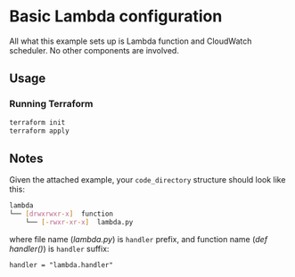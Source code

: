 # Basic Lambda configuration

All what this example sets up is Lambda function and CloudWatch scheduler. No other components are involved.

## Usage

### Running Terraform

```bash
terraform init
terraform apply
```

## Notes

Given the attached example, your `code_directory` structure should look like this:

```bash
lambda
└── [drwxrwxr-x]  function
    └── [-rwxr-xr-x]  lambda.py
```

where file name (*lambda.py*) is `handler` prefix, and function name (*def handler()*) is `handler` suffix:

```hcl
handler = "lambda.handler"
```
